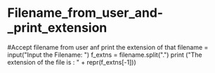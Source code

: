 # Filename_from_user_and-_print_extension
#Accept filename from user anf print the extension of that 
filename = input("Input the Filename: ")
f_extns = filename.split(".")
print ("The extension of the file is : " + repr(f_extns[-1]))
